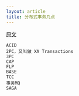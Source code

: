 ```yaml
---
layout: article
title: 分布式事务几点
---
```


[原文](https://www.cnblogs.com/savorboard/p/distributed-system-transaction-consistency.html)

```
ACID
2PC，又叫做 XA Transactions
3PC
CAP
FLP
BASE
TCC
事务MQ
SAGA
```
